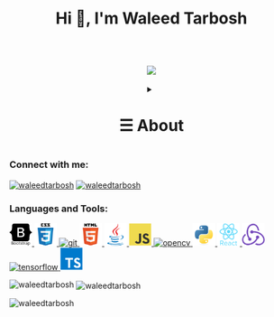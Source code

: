 <h1 align="center">Hi 👋, I'm Waleed Tarbosh</h1>
<br/>
<br/>
<p align="center">
  <a href="https://github.com/DenverCoder1/readme-typing-svg"><img src="https://readme-typing-svg.herokuapp.com?lines=I'm+A+Front+End+Developer;I'm+From+Palestine.&center=true&width=380&height=45"></a>
</p>

<!-- Details Section-->
<details align="center">
    <summary> <h1>&#9776; About</h1></summary>
    <p align="center">
    <br />
      
    <!-- Programmer Gif Image -->
![Programming-bro](https://user-images.githubusercontent.com/72128950/206884528-40ec48f5-a825-40c1-a5b3-841da054be47.png)



      
     
### About me

✌️ &emsp;Enjoy to do programming and sharing knowledge <br/><br/>
❤️ &emsp;Love to writing code and learning new features<br/><br/>
📧 &emsp;Reach me anytime: **waleedtarbush@gmail.com**<br/><br/>
💬 &emsp;Ask me about anything [here](https://www.facebook.com/waleedtarbush)

<p><br></p>
    
</details>




<h3 align="left">Connect with me:</h3>
<p align="left">
<a href="https://twitter.com/waleedtarbosh" target="blank"><img align="center" src="https://raw.githubusercontent.com/rahuldkjain/github-profile-readme-generator/master/src/images/icons/Social/twitter.svg" alt="waleedtarbosh" height="30" width="40" /></a>
<a href="https://linkedin.com/in/waleedtarbosh" target="blank"><img align="center" src="https://raw.githubusercontent.com/rahuldkjain/github-profile-readme-generator/master/src/images/icons/Social/linked-in-alt.svg" alt="waleedtarbosh" height="30" width="40" /></a>
</p>

<h3 align="left">Languages and Tools:</h3>
<p align="left"> <a href="https://getbootstrap.com" target="_blank" rel="noreferrer"> <img src="https://raw.githubusercontent.com/devicons/devicon/master/icons/bootstrap/bootstrap-plain-wordmark.svg" alt="bootstrap" width="40" height="40"/> </a> <a href="https://www.w3schools.com/css/" target="_blank" rel="noreferrer"> <img src="https://raw.githubusercontent.com/devicons/devicon/master/icons/css3/css3-original-wordmark.svg" alt="css3" width="40" height="40"/> </a> <a href="https://git-scm.com/" target="_blank" rel="noreferrer"> <img src="https://www.vectorlogo.zone/logos/git-scm/git-scm-icon.svg" alt="git" width="40" height="40"/> </a> <a href="https://www.w3.org/html/" target="_blank" rel="noreferrer"> <img src="https://raw.githubusercontent.com/devicons/devicon/master/icons/html5/html5-original-wordmark.svg" alt="html5" width="40" height="40"/> </a> <a href="https://www.java.com" target="_blank" rel="noreferrer"> <img src="https://raw.githubusercontent.com/devicons/devicon/master/icons/java/java-original.svg" alt="java" width="40" height="40"/> </a> <a href="https://developer.mozilla.org/en-US/docs/Web/JavaScript" target="_blank" rel="noreferrer"> <img src="https://raw.githubusercontent.com/devicons/devicon/master/icons/javascript/javascript-original.svg" alt="javascript" width="40" height="40"/> </a> <a href="https://opencv.org/" target="_blank" rel="noreferrer"> <img src="https://www.vectorlogo.zone/logos/opencv/opencv-icon.svg" alt="opencv" width="40" height="40"/> </a> <a href="https://www.python.org" target="_blank" rel="noreferrer"> <img src="https://raw.githubusercontent.com/devicons/devicon/master/icons/python/python-original.svg" alt="python" width="40" height="40"/> </a> <a href="https://reactjs.org/" target="_blank" rel="noreferrer"> <img src="https://raw.githubusercontent.com/devicons/devicon/master/icons/react/react-original-wordmark.svg" alt="react" width="40" height="40"/> </a> <a href="https://redux.js.org" target="_blank" rel="noreferrer"> <img src="https://raw.githubusercontent.com/devicons/devicon/master/icons/redux/redux-original.svg" alt="redux" width="40" height="40"/> </a> <a href="https://www.tensorflow.org" target="_blank" rel="noreferrer"> <img src="https://www.vectorlogo.zone/logos/tensorflow/tensorflow-icon.svg" alt="tensorflow" width="40" height="40"/> </a> <a href="https://www.typescriptlang.org/" target="_blank" rel="noreferrer"> <img src="https://raw.githubusercontent.com/devicons/devicon/master/icons/typescript/typescript-original.svg" alt="typescript" width="40" height="40"/> </a> </p>

<p><img align="left" src="https://github-readme-stats.vercel.app/api/top-langs?username=waleedtarbosh&show_icons=true&locale=en&layout=compact" alt="waleedtarbosh" /></p>

<p>&nbsp;<img align="center" src="https://github-readme-stats.vercel.app/api?username=waleedtarbosh&show_icons=true&locale=en" alt="waleedtarbosh" /></p>
<p align="left"> <img src="https://komarev.com/ghpvc/?username=waleedtarbosh&label=Profile%20views&color=b4190e&style=plastic" alt="waleedtarbosh" /> </p>

